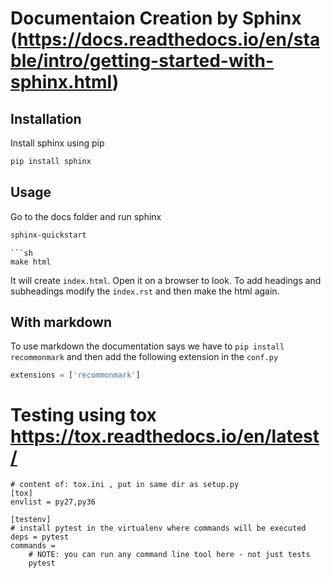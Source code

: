 # Documentaion Creation by Sphinx (https://docs.readthedocs.io/en/stable/intro/getting-started-with-sphinx.html)

## Installation
Install sphinx using pip
```sh
pip install sphinx
```
## Usage
Go to the docs folder and run sphinx

```sh
sphinx-quickstart
```

```
```sh
make html
```

It will create `index.html`. Open it on a browser to look. To add headings and subheadings modify the  `index.rst` and then make the html again.
## With markdown

To use markdown the documentation says we have to `pip install recommonmark` and then add the following extension in the ``conf.py``
```python
extensions = ['recommonmark']
```
# Testing using tox https://tox.readthedocs.io/en/latest/

```
# content of: tox.ini , put in same dir as setup.py
[tox]
envlist = py27,py36

[testenv]
# install pytest in the virtualenv where commands will be executed
deps = pytest
commands =
    # NOTE: you can run any command line tool here - not just tests
    pytest

```
